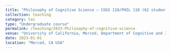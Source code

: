 ```yaml
---
title: "Philosophy of Cognitive Science – COGS 110/PHIL 110 (62 students)"
collection: teaching
category: tas
type: "Undergraduate course"
permalink: /teaching/2023-Philosophy-of-cognitive-science
venue: "University of California, Merced, Department of Cognitive and Information Sciences"
date: 2023-01-01
location: "Merced, CA USA"
---
```

